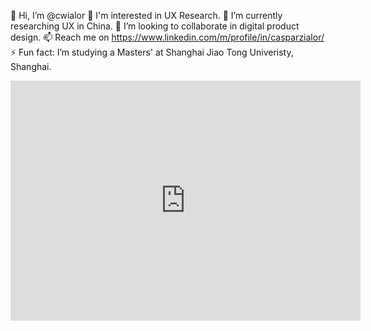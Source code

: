 👋 Hi, I’m @cwialor
👀 I'm interested in UX Research.
🌱 I’m currently researching UX in China.
💞️ I’m looking to collaborate in digital product design.
📫 Reach me on https://www.linkedin.com/m/profile/in/casparzialor/
⚡ Fun fact: I’m studying a Masters' at Shanghai Jiao Tong Univeristy, Shanghai.

<!---
cwzialor/cwzialor is a ✨ special ✨ repository because its `README.md` (this file) appears on your GitHub profile.
You can click the Preview link to take a look at your changes.
--->
<iframe src="https://archive.org/embed/SSCXT2000" width="560" height="384" frameborder="0" webkitallowfullscreen="true" mozallowfullscreen="true" allowfullscreen></iframe>
